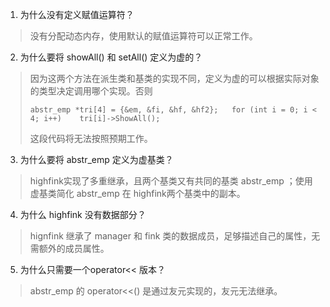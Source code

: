 1. 为什么没有定义赋值运算符？
> 没有分配动态内存，使用默认的赋值运算符可以正常工作。

2. 为什么要将 showAll() 和 setAll() 定义为虚的？
> 因为这两个方法在派生类和基类的实现不同，定义为虚的可以根据实际对象的类型决定调用哪个实现。否则 
>
> `abstr_emp *tri[4] = {&em, &fi, &hf, &hf2};   for (int i = 0; i < 4; i++)    tri[i]->ShowAll();`   
>
> 这段代码将无法按照预期工作。

3. 为什么要将 abstr_emp 定义为虚基类？

> highfink实现了多重继承，且两个基类又有共同的基类 abstr_emp ；使用虚基类简化  abstr_emp  在 highfink两个基类中的副本。

4. 为什么 highfink 没有数据部分？

> hignfink 继承了 manager 和 fink 类的数据成员，足够描述自己的属性，无需额外的成员属性。

5. 为什么只需要一个operator<< 版本？

> abstr_emp  的 operator<<() 是通过友元实现的，友元无法继承。
